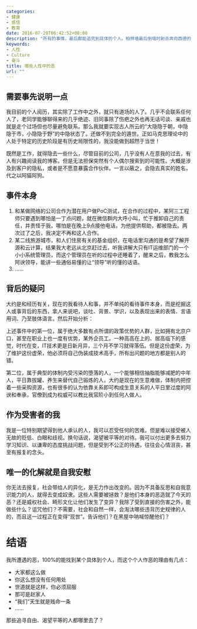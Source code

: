 ```yaml
---
categories:
- 健康
- 感悟
- 教育
date: 2016-07-28T06:42:52+08:00
description: "所有的事情，最后都能追究到具体的个人。柏林墙最后倒塌时射杀奔向西德的人民的士兵；戈尔巴乔夫最后使用美国记者的笔签下解散苏联的协议；史蒂芬.茨威格笔下的良知对抗暴力......不胜枚举的个例。那么如果这些历史事件很是让人抽象，那么我来列举一下我个人所遭遇的人性的恶！"
keywords:
- 人性
- Culture
- 奋斗
title: 哪些人性中的恶
url: ""
---
```


## 需要事先说明一点

我目前的个人阅历，其实除了工作中之外，就只有道场的人了。几乎不会联系任何人了，老同学能够聊得来的几乎绝迹、旧同事除了伤疤之外也再无话可谈、亲戚也就是走个过场但也尽量避免联系。那么我就要实现古人所云的“大隐隐于朝，中隐隐于市，小隐隐于野”的中隐状态了。还做不到完全的遁世。正如马克思理论中的人处于特定的历史阶段是有历史局限性的，我没能做到超然于当世！

既然是工作，就得隐去一些什么，尽管目前的公司，几乎没有人在意我的过去，有人有兴趣阅读我的博客。但是无法担保突然有个人偶尔搜索到的可能性。大概是涉及到客户的隐私，或者是不愿意暴露合作伙伴。一言以蔽之，会隐去真实的姓名，代之以阿猫阿狗。

## 事件本身

1. 和某做网络的公司合作为潜在用户做PoC测试，在合作的过程中，某阿三工程师只要遇到哪怕是一丁点问题，就在微信群内大呼小叫，忙于推卸自己的责任，并责怪于我，哪怕是在晚上9点接他电话，为他提供帮助，都被隐去。两次过了之后，我决定不再和这人合作。
2. 某二线旅游城市，和人们住房有关的基金组织，在电话里沟通的是希望了解开源和云计算，结果我大老远从北京赶过去，听我讲解大只有IT运维部门的一个小小系统管理员，而这个管理员在听的过程中还睡着了，醒来之后，教我怎么阿谀领导，能讲一些通俗易懂的让“领导”听的懂的话语。
3. ......

## 背后的疑问

大约是和经历有关，现在的我看待人和事，并不单纯的看待事件本身，而是挖掘这人或事背后的东西，拿人来说吧，谈吐、背景、学识，以及表现出来的表情、言语用词、乃至肢体语言。然后开始分析：

上述事件中的第一位，属于绝大多数有点所谓的政策优势的人群，比如拥有北京户口，甚至在职业上也一度有优势，某外企员工。一种高高在上的、居高临下的感觉，时代在变，IT技术更是日新月异，三个月不学习就得落伍。但是这份虚荣，为了维护这份虚荣，他必须将自己伪装成技术高手，所有出问题的地方都是别人的错。

第二位，属于典型的体制内受污染的堕落的人，一个能够相信抽脂能够减肥的中年人，平日靠拔罐、养生来替代自己锻炼的人，大约是现在的生意难做，体制内把控着一些采购资源，也有很多的认为依靠关系即可构成生意关系的人平日里过度的阿谀和奉承，官僚到成为权威可以教比我官阶小到任何人做人。

## 作为受害者的我

我是一位特别期望得到他人承认的人，我可以忍受任何的苦难。但是难以接受被人无故的贬低、白眼和歧视。换句话说，渴望被平等的对待。我可以付出更多去努力学习知识、以谦卑的态度挑战问题，但是受到不公正的待遇，往往会心情沮丧，甚至有报复的念头。

## 唯一的化解就是自我安慰

你无法去报复，社会带给人的异化，是无力作出改变的。因为不具备反思和自我意识能力的人，就得去变成奴隶。这些人需要被拯救？是他们本身的恶造就了今天的恶？还是威权社会、畸形文化让他们发生了变异？我除了受到直接的伤害之外，能做些什么？诅咒他们？不需要，社会和自然一样，会淘汰哪些违背历史规律的人的，而且这一过程正在变得“现世”。告诉他们？在黑屋中呐喊惊醒他们？

# 结语

我所遭遇的恶，100%的能找到某个具体到个人，而这个个人作恶的理由有几点：

* 大家都这么做
* 你这么想没有任何用处
* 世道就是这样，你必须屈服
* 那可是赵家人
* “我们”天生就是贱命一条
* ......

那些追寻自由、渴望平等的人都哪里去了？

